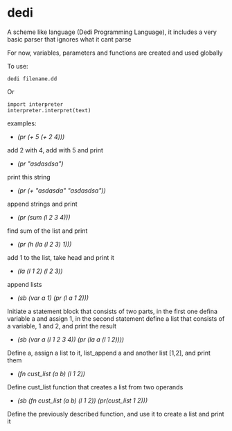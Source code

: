 dedi
====

A scheme like language (Dedi Programming Language), it includes a very basic parser that ignores what it cant parse  

For now, variables, parameters and functions are created and used globally

To use:  

    dedi filename.dd

Or  

    import interpreter
    interpreter.interpret(text)

examples:  

* *(pr (+ 5 (+ 2 4)))*

add 2 with 4, add with 5 and print

* *(pr "asdasdsa")*

print this string

* *(pr (+ "asdasda" "asdasdsa"))*

append strings and print

* *(pr (sum (l 2 3 4)))*

find sum of the list and print

* *(pr (h (la (l 2 3) 1)))*

add 1 to the list, take head and print it

* *(la (l 1 2) (l 2 3))*

append lists

* *(sb (var a 1) (pr (l a 1 2)))*

Initiate a statement block that consists of two parts, in the first one defina variable a and assign 1,
in the second statement define a list that consists of a variable, 1 and 2, and print the result

* *(sb (var a (l 1 2 3 4)) (pr (la a (l 1 2))))*

Define a, assign a list to it, list_append a and another list [1,2], and print them

* *(fn cust_list (a b) (l 1 2))*

Define cust_list function that creates a list from two operands

* *(sb (fn cust_list (a b) (l 1 2)) (pr(cust_list 1 2)))*

Define the previously described function, and use it to create a list and print it
